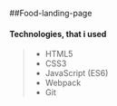 ##Food-landing-page

#### Technologies, that i used
> - HTML5
> - CSS3
> - JavaScript (ES6)
> - Webpack
> - Git
